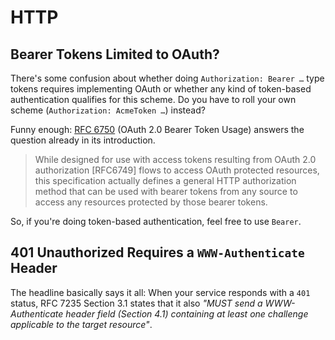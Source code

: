 # HTTP

## Bearer Tokens Limited to OAuth?

There's some confusion about whether doing `Authorization: Bearer …` type tokens requires implementing OAuth or whether any kind of token-based authentication qualifies for this scheme. 
Do you have to roll your own scheme (`Authorization: AcmeToken …`) instead?

Funny enough: 
[RFC 6750](https://tools.ietf.org/html/rfc6750) (OAuth 2.0 Bearer Token Usage) answers the question already in its introduction.

> While designed for use with access tokens resulting from OAuth 2.0 authorization [RFC6749] flows to access OAuth protected resources, this specification actually defines a general HTTP authorization method that can be used with bearer tokens from any source to access any resources protected by those bearer tokens.

So, if you're doing token-based authentication, feel free to use `Bearer`.

## 401 Unauthorized Requires a `WWW-Authenticate` Header

The headline basically says it all: 
When your service responds with a `401` status, RFC 7235 Section 3.1 states that it also _"MUST send a WWW-Authenticate header field (Section 4.1) containing at least one challenge applicable to the target resource"_.
